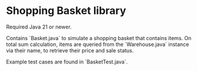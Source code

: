 # Shopping Basket library

Required Java 21 or newer.

Contains ´Basket.java´ to simulate a shopping basket that contains items. On total sum calculation, items are queried from the ´Warehouse.java´ instance via their name, to retrieve their price and sale status.

Example test cases are found in ´BasketTest.java´.